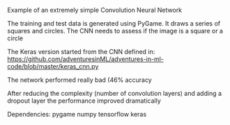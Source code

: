 Example of an extremely simple Convolution Neural Network

The training and test data is generated using PyGame.
It draws a series of squares and circles.
The CNN needs to assess if the image is a square or a circle

The Keras version started from the CNN defined in:
https://github.com/adventuresinML/adventures-in-ml-code/blob/master/keras_cnn.py

The network performed really bad (46% accuracy

After reducing the complexity (number of convolution layers) and adding a dropout layer
the performance improved dramatically

Dependencies:
pygame
numpy
tensorflow
keras
